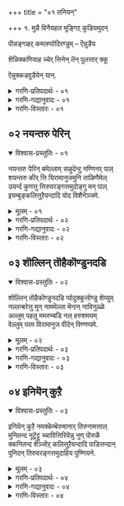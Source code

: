 +++
title = "०१ तनियन्"

+++
१. मुन्नै विनैयहल मूङ्गिऱ् कुडियमुदन्

पॊन्नङ्गऴऱ् कमलप्पोदिरण्डुम् – ऎन्नुडैय

शॆन्निक्कणियाह च्चेर् त्तिनेन् तॆन् पुलत्तार् क्कू

ऎन्नुक्कडवुडैयेन् यान्.

<details><summary>गरणि-प्रतिपदार्थः - ०१</summary>

मुन्नै = हिन्दिन, विनै = पापगळु, अहल = अगलि होगुवुदक्कॆन्दु, मूङ्गिल् कुडि अमुदन् = ’मूङ्गिल् कुडि’ कुलद तिरुवरङ्गत्तमुदन, पॊन् = चिन्नदन्थ, अम् = सुन्दरवाद, कऴल् = पादगळॆम्ब, कमलप्पोदु इरण्डुम् = कमलपुष्पगळु ऎरडन्नु, ऎन्नुडैय = नन्न, शॆन्निक्कू = तलॆगॆ, अणिआह = भूषणवागि, शेर् त्तिनेन् = तॊट्टिद्देनॆ, तॆन् पुलत्तार् क्कू = दक्षिणद किङ्कररिगॆ, ऎन्नुक्कू = एतक्कागि, कडवु उडैयेन् = प्राप्तनागुत्तेनॆ, यान् = नानु?
</details>
<details><summary>गरणि-गद्यानुवादः - ०१</summary>

हिन्दिन पापगळॆल्लवू तॊलगि होगुवुदक्कॆन्दु ’मूङिल् कुडि’ कुलद तिरुवरङ्गत्तमुदन चिन्नदन्थ सुन्दरवाद ऎरडु पादकमलगळन्नु नन्न तलॆगॆ भूषणवागि मुडिदिद्देनॆ. दक्षिणद किङ्कररिगॆ नानेतक्कॆ प्राप्तनागुत्तेनॆ?
</details>
<details><summary>गरणि-विस्तारः - ०१</summary>

’तिरुवरङ्गत्तमुदर्’ – इवर मॊदल हॆसरु ’पॆरिय कोयिल् ’नम्बि’ ऎम्बुदु. ऒन्दु फाल्गुन मासद हस्तानक्षत्रदल्लि इवरु ’मूङिल् कुडि’ ऎम्ब वंशदल्लि जनिसिदरु. अदॊन्दु उत्तम वर्गद वंश. तलॆतलान्तरदिन्द श्रीरङ्गद महामन्दिरदल्लिये इद्दुकॊण्डु पौरोहित्यवन्नु नडॆसुत्ता बन्द ई वंशदवरिगॆ ’पॆरिय कोयिल् नम्बि’ ऎन्दु हॆसरायितु. अदरन्तॆ, इवरिगू अदे हॆसरित्तु. चिक्कवयस्सिनल्ले इवरु सकलशास्त्रपारङ्गतरादरु. अल्लदॆ, तम्म कुलद कसुबाद पौरोहित्यवन्नू, पुराणपठनवन्नू नडॆसुत्ता बन्दरु. भगवद्रामानुजर आप्तशिष्यराद कूरत्ताळ्वाररु इवरन्नु तम्म आचार्यरल्लि शिष्यरागि सेरिसिदरु. इवर प्रतिभॆयन्नु कण्ड आचार्यरु कॊडबेकाद गुरुदक्षिणॆयन्नु तम्म मॆच्चुगॆय गुरुगळन्नु कुरितु नूर ऎण्टु पाशुरगळ अन्तादियॊन्दन्नु रचिसिदरु. आळ्वाररुगळन्नू, अवरु सुळिदाडि, सेवॆमाडि, पाशुरगळन्नु हाडिद दिव्यदेशगळन्नू, तम्म आचार्यर हिरिमॆयन्नू कुरितु अन्तादि विवरिसुत्तदॆ. बळिक, इवरु तम्मकृतियन्नु तम्म आचार्यर सम्मुखदल्लि पठिसिदरु. अदन्नु समग्रवागि केळि हर्षिसिद आचार्यरु अमृतप्रायवाद बरवणिगॆयन्नु कॊट्ट इवरिगॆ ’अमुदन्’ ऎन्दु वात्सल्यदिन्द करॆदरु. अन्दिनिन्द इवर हॆसरु ’तिरुवरङ्गत्तमुदन्’ ऎन्दु प्रसिद्धियायितु.

तनि हेळुत्तदॆ- तिरुवरङ्गत्तमुदन्र पादपद्मगळन्नु नन्न तलॆय मेलॆ, भूषणवागि, मुडिदिद्देनॆ. इदरिन्द नन्न पापकर्मगळॆल्लवू नाशवागुवुवु. इन्नु ननगॆ यमकिङ्करर भयवे इल्ल\! अवर कैगॆ नानेकॆ सिक्केनु?
</details>



## ०२ नयन्तरु पेरिन्

<details open><summary>विश्वास-प्रस्तुतिः - ०१</summary>

नयन्तरु पेरिन् बमॆल्लाम् सऴुदॆन्ऱु नण्णिनर् पाल्  
शयन्तरु कीर् त्ति यिरामानुजमुनि ताळिणैमेल्  
उयर्न्द कुणत्तु त्तिरुवरङ्गत्तमुदोङ्गु मन् पाल्  
इयम्बुङ्कलित्तुऱैयन्दादि योद विशैनॆञ्जमे.
</details>
<details><summary>मूलम् - ०१</summary>

नयन्तरु पेरिन् बमॆल्लाम् सऴुदॆन्ऱु नण्णिनर् पाल्  
शयन्तरु कीर् त्ति यिरामानुजमुनि ताळिणैमेल्  
उयर्न्द कुणत्तु त्तिरुवरङ्गत्तमुदोङ्गु मन् पाल्  
इयम्बुङ्कलित्तुऱैयन्दादि योद विशैनॆञ्जमे.
</details>
<details><summary>गरणि-प्रतिपदार्थः - ०२</summary>

नयम् = अग्गवाद \(अल्पवाद\) फलवन्नु, तरु = तरुव, पेर् इन्बम् ऎल्लाम् = अल्पप्रेम \(भक्ति\)यॆल्लवू, पऴुदु ऎन्ऱु = प्रयोजनविल्लद्दु \(व्यर्थ\) ऎन्दु, नण्णिनर् पाल् = \(नम्बि\) आश्रयिसिदवर विषयदल्लि, शयम् = जयवन्नु, तरु = तरुव, कीर् त्ति = कीर्तियन्नुळ्ळ, इरामानुजमुनि= श्रीरामनुजमुनिय, ताळ् इणै मेल् = श्रीरामानुजमुनिय, ताळ् इणै मेल् = ऎरडु पादगळ विषयदल्लि, उयर्न्द = श्रेष्ठवाद, कुणत्तु = गुणगळ, तिरुवरङ्गत्तु अमुदु = तिरुवरङ्गत्तमुदनार् \(श्रीरङ्गद अमृतसमानरु\), ओङ्गुम् अन्बाल् = उक्कि उक्कि हरियुत्तिरुव \(उन्नतवाद\) भक्तियिन्द, \(हॊरबिद्द\) इयम्बुम् = मातुगळाद, कलित्तुऱै अन्दादि = ’कलि, तुरै’ ऎम्ब कट्टुपाडिन अन्तादियन्नु, ओद = पठिसलु, इशै = सम्मतिसु, नॆञ्जमे = मनस्से.
</details>
<details><summary>गरणि-गद्यानुवादः - ०२</summary>

अग्गवाद फलवन्नु तरुव अल्पप्रेमवॆल्लवू व्यर्थवादद्दु ऎन्दु नम्बि, आश्रयिसिदवर विषयदल्लि जयवन्नुण्टुमाडुव कीर्तियन्नुळ्ळ श्रीरामानुजमुनिय ऎरडु पादगळ विषयदल्लि अत्युत्तमगुणगळुळ्ळ तिरुवरङ्गत्तमुदनातर अतिशयवाद भक्तियिन्द हॊरबिद्द ’कलितुरै’ ऎम्ब कट्टुपाडिन अन्तादियन्नु, मनस्से, पठिसलु सम्मतिसु.
</details>
<details><summary>गरणि-विस्तारः - ०२</summary>

’नयन्तरु पेरिन्बमॆल्लाम् पऴुदु” – तात्कालिवाद अल्पफलगळन्नु कॊडतक्कवु इन्द्रियगळु. अवुगळिन्द शाश्वतवाद सुखवॆम्बुदन्नु काणलारॆवु. इन्द्रियगळिगॆ आळागि, संसार बन्धनदल्लि सिक्किबिद्दु, पापगळन्नु माडुत्तले बरुवुदु मनुष्यन सामान्य स्वभाव, संसारबन्धनदिन्द बिडुगडॆ हॊन्दबेकु. अदिल्लदॆ, इन्द्रियगळ वशवागुव जीवन व्यर्थजीवनवॆन्दु तिळियुवुदु विवेक. अनुभव, सत्सङ्ग, सज्जनसेवॆ – इदन्नुण्टुमाडुत्तदॆ.

“कलि-तुऱै” – कन्नडद समवाद वृत्तगळ हागॆये, तमिळिन नाल्कुपादगळ वृत्तगळल्लि हलवु बगॆगळिवॆ. अवुगळ रचनॆगॆ कट्टुपाडुगळु इवॆ. “कलि-तुऱै” ऎम्बुदु अवुगळल्लि ऒन्दु विशिष्टरीतियदु.

“अन्तादि” – ऒन्दु पाशुरद कडॆय पदवन्नॊ, पददभागवन्नो अदर मुन्दिन पाशुरद मॊदल पदवागि \(भागवागि\) माडिकॊण्डु \(वृत्तवन्नु\) पाशुरवन्नु रचिसुत्ता होदरॆ अदु अन्तादि रचनॆयागुत्तदॆ.

तनि हेळुत्तदॆ- मनस्से, इन्द्रियगळु नीडुव अल्पफलवॆल्ल व्यर्थवॆन्दु तिळिदु, संसार बन्धनदिन्द बिडुगडॆ हॊन्दुव मार्गवन्नु तोरिसिद श्रीरामानुजर तिरुवडिगळन्नु आश्रयिसिद्द महागुणवन्तनाद तिरुवरङ्गत्तमुदर् अन्तादि पाशुरगळन्नु भक्तियिन्द ओदुवुदक्कॆ सम्मतिसु.
</details>



## ०३ शॊल्लिन् तॊहैकॊण्डुनदडि

<details open><summary>विश्वास-प्रस्तुतिः - ०२</summary>

शॊल्लिन् तॊहैकॊण्डुनदडि प्पोदुक्कूत्तॊण्डु शॆय्युम्  
नल्लन्बरेत्तु मुन् नाममॆल्ला मॆन्ऱन् नाविनुळ्ळे  
अल्लुम् पहलु ममरुम्बडि नल् हरुशमयम्  
वॆल्लुम् परम विरामानुज वीदॆन् विण्णप्पमे.
</details>
<details><summary>मूलम् - ०२</summary>

शॊल्लिन् तॊहैकॊण्डुनदडि प्पोदुक्कूत्तॊण्डु शॆय्युम्  
नल्लन्बरेत्तु मुन् नाममॆल्ला मॆन्ऱन् नाविनुळ्ळे  
अल्लुम् पहलु ममरुम्बडि नल् हरुशमयम्  
वॆल्लुम् परम विरामानुज वीदॆन् विण्णप्पमे.
</details>
<details><summary>गरणि-प्रतिपदार्थः - ०३</summary>

अडि प्पोदक्कू = निन्न पादपद्मगळिगॆ तॊण्डु शॆय्युम् = सेवॆ माडुव, नल् अन्बर् = उत्तम भक्तरु. एत्तुम् = स्तुतिसुव, उन् नामम् ऎल्लाम् = निन्न नामगळॆल्लवू, ऎन् तन् = नन्न, नाविनुळ्ळे = नालगॆयल्लि, अल्लुम् = रात्रियू, पहलुम् = हगलू, अमरुम् पडि = स्थिरवागिरुवन्तॆ \(नॆलॆ निल्लुवन्तॆ\), अऱुशमयम् = सिद्धवाद \(आरु\) मतगळन्नु, वॆल्लुम् = गॆल्लुव \(गॆद्दन्थ\), परम = श्रेष्ठने, इरामानुज = रामानुज, ईदु = इदे, ऎन् विण्णप्पमे = नन्न बिन्नह.
</details>
<details><summary>गरणि-गद्यानुवादः - ०३</summary>

तुम्ब मातुगळन्नु बळसिकॊण्डु, निन्न पादपद्मगळिगॆ सेवॆ नडॆसुव उत्तम भक्तरु स्तुतिसुव निन्न ऎल्ला नामगळू नन्न नालगॆयल्लि ऎडॆबिडदन्तॆ \(हगलू रात्रियु\) नॆलॆनिल्लुवन्तॆ, सिद्धवाद \(आरु\) मतगळन्नु गॆद्दन्थ श्रेष्ठने, रामानुज, इदे नन्न बिन्नह.
</details>
<details><summary>गरणि-विस्तारः - ०३</summary>

भगवद्रामानुजर हिरिमॆयेनॆम्बुदन्नु ई तनि हेळुत्तदॆ. अवर कालदल्लि प्रचारदल्लिद्द “शैव, वैष्णव, शाक्तेय, गाणापत्य, कापालि” ऎम्ब आरु मतगळन्नु खण्डिसि, विशिष्टाद्वैत मतवन्नु प्रतिपादिसिदवरु अवरु. अवरन्नु अनुसरिसिद भक्तरु अवर तिरुवडिगळन्नु नानारीतियल्लि हॊगळि हाडिदरु. हागू तिरुवडिगळ सेवॆयन्नू नडॆसिदरु.

तनि हेळुत्तदॆ- प्रचारदल्लिद्द आरु मतगळन्नु जयिसिद श्रेष्ठने, रामानुजने, निन्न सद्भक्तरु निन्नन्नु हॊगळि हाडिन निन्न ऎल्ला तिरुनामगळू नन्न नालगॆयल्लि ऎडॆबिडदन्तॆ निन्तिरुवन्तॆ अनुग्रहिसु. इदे नन्न बिन्नह.

ई बिन्नह रामानुज पन्थद प्रतिभक्तनिगू ऒप्पुत्तदॆ ऎनिसुत्तदॆ.

मेलॆ हेळिद मूरु तनिगळे ई नूट्रन्दादियल्लि हॆच्चु बळकॆयल्लिर तक्कवु. आदरॆ, मुन्दॆ हेळलिरुव इन्नॊन्दु तनियन्नू कॆलवु कडॆ बळसलागुत्तदॆ.
</details>



## ०४ इनियॆन् कुऱै

<details open><summary>विश्वास-प्रस्तुतिः - ०३</summary>

इनियॆन् कुऱै नमक्कॆम्बॆरुमानार् तिरुनामत्ताल्  
मुनितन्द नूट्रॆट्टु च्चावित्तिरियॆन्नु नुण् पॊरुळै  
क्कनितन्द शॆञ्जॊऱ् कलित्तुऱैयन्दादि पाडित्तन्दान्  
पुनिदन् तिरुवरङ्गत्तमुदाहिय पुण्णियने.
</details>
<details><summary>मूलम् - ०३</summary>

इनियॆन् कुऱै नमक्कॆम्बॆरुमानार् तिरुनामत्ताल्  
मुनितन्द नूट्रॆट्टु च्चावित्तिरियॆन्नु नुण् पॊरुळै  
क्कनितन्द शॆञ्जॊऱ् कलित्तुऱैयन्दादि पाडित्तन्दान्  
पुनिदन् तिरुवरङ्गत्तमुदाहिय पुण्णियने.
</details>
<details><summary>गरणि-प्रतिपदार्थः - ०४</summary>

इनि = इन्नु, ऎन् कुऱै = एनु कॊरतॆ \(एनु कडिमॆ\), नमक्कु = नमगॆ, ऎम्बॆरुमानार् = भगवद्रामानुजर, तिरुनामत्ताल् = पवित्रनामदिन्द, मुनि तन्द = विश्वमित्रमहर्शिकॊट्ट \(चतुर्मुक ब्रह्मकॊट्ट\), नूट्रॆट्टु = नूरऎण्टु, शावित्तिरिऎन्नुम् = सावित्रि ऎम्ब \(गायत्रि ऎम्ब\), नुण् पॊरुळै = अत्युत्तमवाद मन्त्रवन्नु, कनि तन्द = फल तरुव, शॆम्शॊल् = सुन्दरवाद मातुगळ, कलित्तुऱै अन्दादि = ’कलि-तुरै’ ऎम्ब कट्टुपाडिन अन्ताडियन्नु, पाडि तन्दान् = हादिकॊट्टवनु, पुनिदन् = पवित्रवाद \(पुनीतनाड\), तिरुवरङ्गत्तमुदु आहिय = श्रीरङ्गद अमृतवे आगिरुव \(तिरुवरङ्गत्त मुदु ऎम्ब\), पुण्णियने = पुण्यात्मने.
</details>
<details><summary>गरणि-गद्यानुवादः - ०४</summary>

इन्नु नमगॆ कॊरतॆयेनु? भगवद्रामानुजर पवित्रवाद नामदिन्द चतुर्मुखब्रह्मनु विश्वमित्रमुनिगॆ कॊट्ट नूर ऎण्टु ’सावित्रि’ \(गायत्रि\) ऎम्ब अत्युत्तमवाद मन्त्रवन्नु फलतरुव सुन्दरवाद मातुगळ ’कलितुरै’ कट्टुपाडिन अन्ताडियन्नु हादि करुणिसिदवनु पुनीतनाद तिरुवरङ्गत्तमुदु ऎम्ब पुण्यात्मनु.
</details>
<details><summary>गरणि-विस्तारः - ०४</summary>

सर्वेश्वरनाद भगवन्तनु आदियल्लि सृष्टिय सङ्कल्प माडिदनु. मत्तु चतुर्मुख ब्रह्मनन्नु पडॆदनु. अवनिगॆ ’सावित्रि’ \(गायत्रि\) ऎम्ब अतिश्रेष्ठवाद मन्त्रवन्नु उपदेशिसिदनु. अदर उपासना बलदिन्द चतुर्मुखनु ऎल्लवन्नू सृष्टिसलु साध्यवायितु. ई मन्त्रवन्ने चतुर्मुखन विश्वमित्रमहर्षिगॆ उपदेशिसिद्दु. अदर प्रभाववेनॆन्दु विश्वमित्रन कतॆयिन्द तिळिदुबरुत्तदॆ.

ईग, ’तिरुवरङ्गत्तमुदु’ ऎम्ब परमश्रेष्ठनाद पुण्यात्मनु भगवद्रामानुजर हॆसरॆम्ब ’सावित्रि’यन्नु नम्म उद्धारक्कॆन्दु नूर ऎण्टु कलि-तुरै कट्टुपाडिन तमिळु वृत्तगळ रूपदल्लि नमगॆ अनुग्रहिसिद्दानॆ.

“इरामानुजनूट्रन्दादि” यन्नु “प्रबन्ध गायत्रि” “प्रबन्ध सावित्रि” ऎन्दु भक्तियिन्द करॆयुवुदक्कॆ कारणवन्नु ई तनि विवरिसुत्तदॆ. इदरॆ बॆलॆ ऎष्टॆम्बुदन्नू ई रूपकद मूलक हेळलागुत्तदॆ.
</details>
